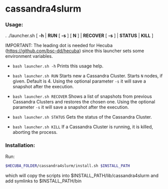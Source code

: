 # cassandra4slurm

### Usage: 
. ./launcher.sh [ **-h** | **RUN** [ **-s** ] [ **N** ] | **RECOVER** [ **-s** ] | **STATUS** | **KILL** ]

IMPORTANT: The leading dot is needed for Hecuba (https://github.com/bsc-dd/hecuba) since this launcher sets some environment variables.

- `bash launcher.sh -h`	
	Prints this usage help.

- `bash launcher.sh RUN`
	Starts new a Cassandra Cluster. Starts `N` nodes, if given. Default is 4.
	Using the optional parameter `-s` it will save a snapshot after the execution.

- `bash launcher.sh RECOVER`
	Shows a list of snapshots from previous Cassandra Clusters and restores the chosen one.
	Using the optional parameter `-s` it will save a snapshot after the execution.

- `bash launcher.sh STATUS`
	Gets the status of the Cassandra Cluster.

- `bash launcher.sh KILL`
	If a Cassandra Cluster is running, it is killed, aborting the process.



### Installation:

Run:

```bash
$HECUBA_FOLDER/cassandra4slurm/install.sh $INSTALL_PATH
```

which will copy the scripts into $INSTALL_PATH/lib/cassandra4slurm and add symlinks to $INSTALL_PATH/bin

